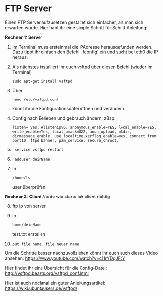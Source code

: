 # FTP Server

Einen FTP Server aufzusetzen gestaltet sich einfacher, als man sich erwarten würde.
Hier habt ihr eine simple Schritt für Schritt Anleitung:

**Rechner 1: Server**

1. Im Terminal muss ersteinmal die IPAdresse herausgefunden werden.
    Dazu tippt ihr einfach den Befehl 'ifconfig' ein und sucht bei eth0 die IP heraus.

2. Als nächstes installiert ihr euch vsftpd über diesen Befehl (wieder im Terminal)
    ```
    sudo apt-get install vsftpd
    ```

3. Über 
    ```
    nano /etc/vsftpd.conf
    ```
    könnt ihr die Konfigurationsdatei öffnen und verändern.

4. Config nach Belieben und gebrauch ändern, zBsp: 
    ```
    listen= yes, #listenipv6, anonymous_enable=YES, local_enable=YES, write_enable=Yes, local_umask=022, anon_upload, mkdir,            dirmessage_enable, use_localtime,xerflog_enable=yes, connect from port10, ftpd banner, pam_service, secure_chroot, 
    ```

5. ```
    service vsftpd restart
    ```
    
6. ```
    adduser deinName
    ```
    
7. in 
    ```
    /home/ls
    ```
    user überprüfen



**Rechner 2: Client**
//todo wie starte ich client richtig

8. ftp ip von server

9. in 
    ```
    home/deinName 
    ```
    test.txt erstellen

10. ```
    put file name, file neuer name
    ```


Um die Schritte besser nachzuvollziehen könnt ihr euch auch dieses Video ansehen:
 https://www.youtube.com/watch?v=c11rYDqJFcY

Hier findet ihr eine Übersicht für die Config-Datei:
 http://vsftpd.beasts.org/vsftpd_conf.html

Hier ist auch nochmal ein guter Anleitungsartikel:
 https://wiki.ubuntuusers.de/vsftpd/
